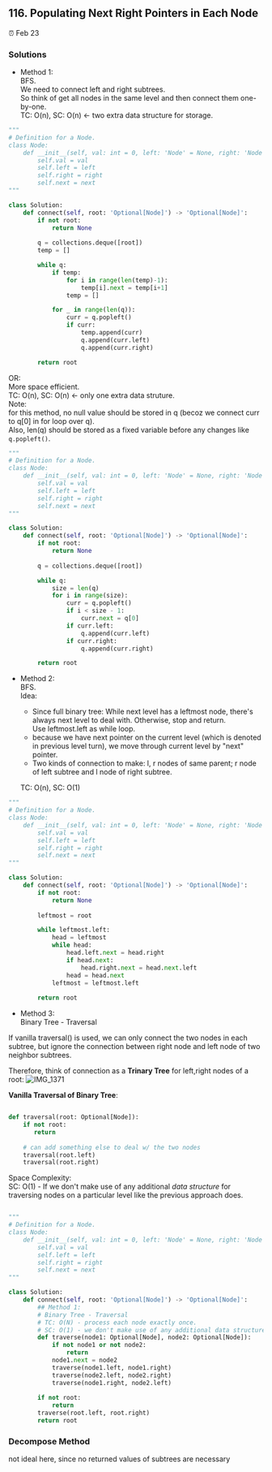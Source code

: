 ## 116. Populating Next Right Pointers in Each Node

:alarm_clock: Feb 23

### Solutions

- Method 1:\
  BFS.\
  We need to connect left and right subtrees. \
  So think of get all nodes in the same level and then connect them one-by-one.\
  TC: O(n), SC: O(n) <- two extra data structure for storage.
```python
"""
# Definition for a Node.
class Node:
    def __init__(self, val: int = 0, left: 'Node' = None, right: 'Node' = None, next: 'Node' = None):
        self.val = val
        self.left = left
        self.right = right
        self.next = next
"""

class Solution:
    def connect(self, root: 'Optional[Node]') -> 'Optional[Node]':
        if not root:
            return None
        
        q = collections.deque([root])
        temp = []

        while q:
            if temp:
                for i in range(len(temp)-1):
                    temp[i].next = temp[i+1]
                temp = []

            for _ in range(len(q)):
                curr = q.popleft()
                if curr:
                    temp.append(curr)
                    q.append(curr.left)
                    q.append(curr.right)

        return root
```

OR:\
More space efficient.\
TC: O(n), SC: O(n) <- only one extra data struture.\
Note: \
for this method, no null value should be stored in q (becoz we connect curr to q[0] in for loop over q).\
Also, len(q) should be stored as a fixed variable before any changes like `q.popleft()`.
```python
"""
# Definition for a Node.
class Node:
    def __init__(self, val: int = 0, left: 'Node' = None, right: 'Node' = None, next: 'Node' = None):
        self.val = val
        self.left = left
        self.right = right
        self.next = next
"""

class Solution:
    def connect(self, root: 'Optional[Node]') -> 'Optional[Node]':
        if not root:
            return None
        
        q = collections.deque([root])

        while q:
            size = len(q)
            for i in range(size):
                curr = q.popleft()
                if i < size - 1:
                    curr.next = q[0]
                if curr.left:
                    q.append(curr.left)
                if curr.right:
                    q.append(curr.right)

        return root
```

- Method 2:\
  BFS.\
  Idea:
  - Since full binary tree: While next level has a leftmost node, there's always next level to deal with. Otherwise, stop and return.\
    Use leftmost.left as while loop.
  - because we have next pointer on the current level (which is denoted in previous level turn), we move through current level by "next" pointer.
  - Two kinds of connection to make: l, r nodes of same parent; r node of left subtree and l node of right subtree.
    
  TC: O(n), SC: O(1)
```python
"""
# Definition for a Node.
class Node:
    def __init__(self, val: int = 0, left: 'Node' = None, right: 'Node' = None, next: 'Node' = None):
        self.val = val
        self.left = left
        self.right = right
        self.next = next
"""

class Solution:
    def connect(self, root: 'Optional[Node]') -> 'Optional[Node]':
        if not root:
            return None
        
        leftmost = root

        while leftmost.left:
            head = leftmost
            while head:
                head.left.next = head.right
                if head.next:
                    head.right.next = head.next.left
                head = head.next
            leftmost = leftmost.left
        
        return root
```

- Method 3: \
  Binary Tree - Traversal

If vanilla traversal() is used, we can only connect the two nodes in each subtree, but ignore the connection between right node 
and left node of two neighbor subtrees.

Therefore, think of connection as a **Trinary Tree** for left,right nodes of a root:
![IMG_1371](https://user-images.githubusercontent.com/51430523/221001244-612890b3-80aa-4614-9251-4c3fa0574d2c.jpg)

**Vanilla Traversal of Binary Tree**:
```python

def traversal(root: Optional[Node]):
    if not root:
       return
    
    # can add something else to deal w/ the two nodes
    traversal(root.left)
    traversal(root.right)

```

Space Complexity:\
SC: O(1) - If we don't make use of any additional *data structure* for traversing nodes on a particular level like the previous approach does.

```python

"""
# Definition for a Node.
class Node:
    def __init__(self, val: int = 0, left: 'Node' = None, right: 'Node' = None, next: 'Node' = None):
        self.val = val
        self.left = left
        self.right = right
        self.next = next
"""

class Solution:
    def connect(self, root: 'Optional[Node]') -> 'Optional[Node]':
        ## Method 1:
        # Binary Tree - Traversal
        # TC: O(N) - process each node exactly once. 
        # SC: O(1) - we don't make use of any additional data structure for traversing nodes on a particular level like the previous approach does.
        def traverse(node1: Optional[Node], node2: Optional[Node]):
            if not node1 or not node2:
                return
            node1.next = node2
            traverse(node1.left, node1.right)
            traverse(node2.left, node2.right)
            traverse(node1.right, node2.left)
        
        if not root:
            return
        traverse(root.left, root.right)
        return root

```

### Decompose Method
not ideal here, since no returned values of subtrees are necessary
